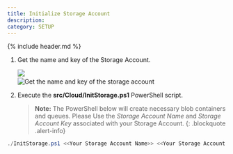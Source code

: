 ```yaml
---
title: Initialize Storage Account
description:
category: SETUP
---
```


{% include header.md %}

1. Get the name and key of the Storage Account.

   ![]({{site.baseurl}}/img/deployment/azure-storage-account.png)
   ​	
   ![Get the name and key of the storage account]({{site.baseurl}}/img/deployment/get-name-and-key-of-the-storage-account.png)

2. Execute the **src/Cloud/InitStorage.ps1** PowerShell script. 

   >**Note:** The PowerShell below will create necessary blob containers and queues.
   > Please Use the *Storage Account Name* and *Storage Account Key* associated with your Storage Account.
   {: .blockquote .alert-info}
   
```powershell
./InitStorage.ps1 <<Your Storage Account Name>> <<Your Storage Account Key>>
```